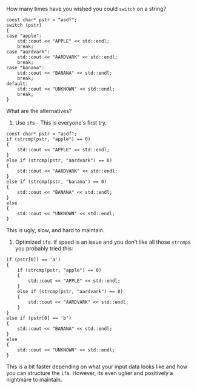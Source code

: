 How many times have you wished you could `switch` on a string?
```
const char* pstr = "asdf";
switch (pstr)
{
case "apple":
    std::cout << "APPLE" << std::endl;
    break;
case "aardvark":
    std::cout << "AARDVARK" << std::endl;
    break;
case "banana":
    std::cout << "BANANA" << std::endl;
    break;
default:
    std::cout << "UNKNOWN" << std::endl;
    break;
}
```
What are the alternatives?

1. Use `if`s - This is everyone's first try.
```
const char* pstr = "asdf";
if (strcmp(pstr, "apple") == 0)
{
    std::cout << "APPLE" << std::endl;
}
else if (strcmp(pstr, "aardvark") == 0)
{
    std::cout << "AARDVARK" << std::endl;
}
else if (strcmp(pstr, "banana") == 0)
{
    std::cout << "BANANA" << std::endl;
}
else
{
    std::cout << "UNKNOWN" << std::endl;
}
```
This is ugly, slow, and hard to maintain.
1. Optimized `if`s.  If speed is an issue and you don't like all those `strcmp`s you probably tried this:
```
if (pstr[0]) == 'a')
{
    if (strcmp(pstr, "apple") == 0)
    {
        std::cout << "APPLE" << std::endl;
    }
    else if (strcmp(pstr, "aardvark") == 0)
    {
        std::cout << "AARDVARK" << std::endl;
    }
}
else if (pstr[0] == 'b')
{
    std::cout << "BANANA" << std::endl;
}
else
{
    std::cout << "UNKNOWN" << std::endl;
}
```
This is a bit faster depending on what your input data looks like and how you can structure the `if`s.
However, its even uglier and positively a nightmare to maintain.  
